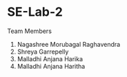 # SE-Lab-2

Team Members
1. Nagashree Morubagal Raghavendra
2. Shreya Garrepelly
3. Malladhi Anjana Harika
4. Malladhi Anjana Haritha